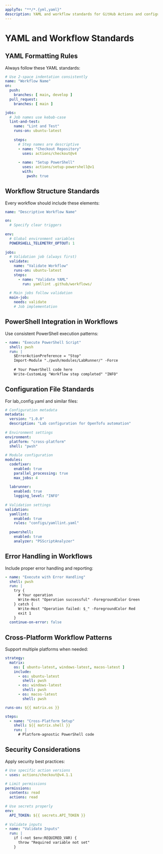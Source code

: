 ```yaml
---
applyTo: "**/*.{yml,yaml}"
description: YAML and workflow standards for GitHub Actions and configuration files
---
```


# YAML and Workflow Standards

## YAML Formatting Rules

Always follow these YAML standards:

```yaml
# Use 2-space indentation consistently
name: "Workflow Name"
on:
  push:
    branches: [ main, develop ]
  pull_request:
    branches: [ main ]

jobs:
  # Job names use kebab-case
  lint-and-test:
    name: "Lint and Test"
    runs-on: ubuntu-latest
    
    steps:
      # Step names are descriptive
      - name: "Checkout Repository"
        uses: actions/checkout@v4
        
      - name: "Setup PowerShell"
        uses: actions/setup-powershell@v1
        with:
          pwsh: true
```

## Workflow Structure Standards

Every workflow should include these elements:

```yaml
name: "Descriptive Workflow Name"

on:
  # Specify clear triggers
  
env:
  # Global environment variables
  POWERSHELL_TELEMETRY_OPTOUT: 1
  
jobs:
  # Validation job (always first)
  validate:
    name: "Validate Workflow"
    runs-on: ubuntu-latest
    steps:
      - name: "Validate YAML"
        run: yamllint .github/workflows/
        
  # Main jobs follow validation
  main-job:
    needs: validate
    # Job implementation
```

## PowerShell Integration in Workflows

Use consistent PowerShell execution patterns:

```yaml
- name: "Execute PowerShell Script"
  shell: pwsh
  run: |
    $ErrorActionPreference = "Stop"
    Import-Module "./pwsh/modules/LabRunner/" -Force
    
    # Your PowerShell code here
    Write-CustomLog "Workflow step completed" "INFO"
```

## Configuration File Standards

For lab_config.yaml and similar files:

```yaml
# Configuration metadata
metadata:
  version: "1.0.0"
  description: "Lab configuration for OpenTofu automation"
  
# Environment settings
environment:
  platform: "cross-platform"
  shell: "pwsh"
  
# Module configuration
modules:
  codefixer:
    enabled: true
    parallel_processing: true
    max_jobs: 4
    
  labrunner:
    enabled: true
    logging_level: "INFO"
    
# Validation settings
validation:
  yamllint:
    enabled: true
    rules: "configs/yamllint.yaml"
  
  powershell:
    enabled: true
    analyzer: "PSScriptAnalyzer"
```

## Error Handling in Workflows

Include proper error handling and reporting:

```yaml
- name: "Execute with Error Handling"
  shell: pwsh
  run: |
    try {
      # Your operation
      Write-Host "Operation successful" -ForegroundColor Green
    } catch {
      Write-Host "Operation failed: $_" -ForegroundColor Red
      exit 1
    }
  continue-on-error: false
```

## Cross-Platform Workflow Patterns

Support multiple platforms when needed:

```yaml
strategy:
  matrix:
    os: [ ubuntu-latest, windows-latest, macos-latest ]
    include:
      - os: ubuntu-latest
        shell: pwsh
      - os: windows-latest
        shell: pwsh
      - os: macos-latest
        shell: pwsh

runs-on: ${{ matrix.os }}

steps:
  - name: "Cross-Platform Setup"
    shell: ${{ matrix.shell }}
    run: |
      # Platform-agnostic PowerShell code
```

## Security Considerations

Apply security best practices:

```yaml
# Use specific action versions
- uses: actions/checkout@v4.1.1

# Limit permissions
permissions:
  contents: read
  actions: read
  
# Use secrets properly
env:
  API_TOKEN: ${{ secrets.API_TOKEN }}
  
# Validate inputs
- name: "Validate Inputs"
  run: |
    if (-not $env:REQUIRED_VAR) {
      throw "Required variable not set"
    }
```
